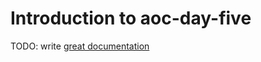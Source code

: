 # Introduction to aoc-day-five

TODO: write [great documentation](http://jacobian.org/writing/what-to-write/)
